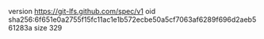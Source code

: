 version https://git-lfs.github.com/spec/v1
oid sha256:6f651e0a2755f15fc11ac1e1b572ecbe50a5cf7063af6289f696d2aeb561283a
size 329
